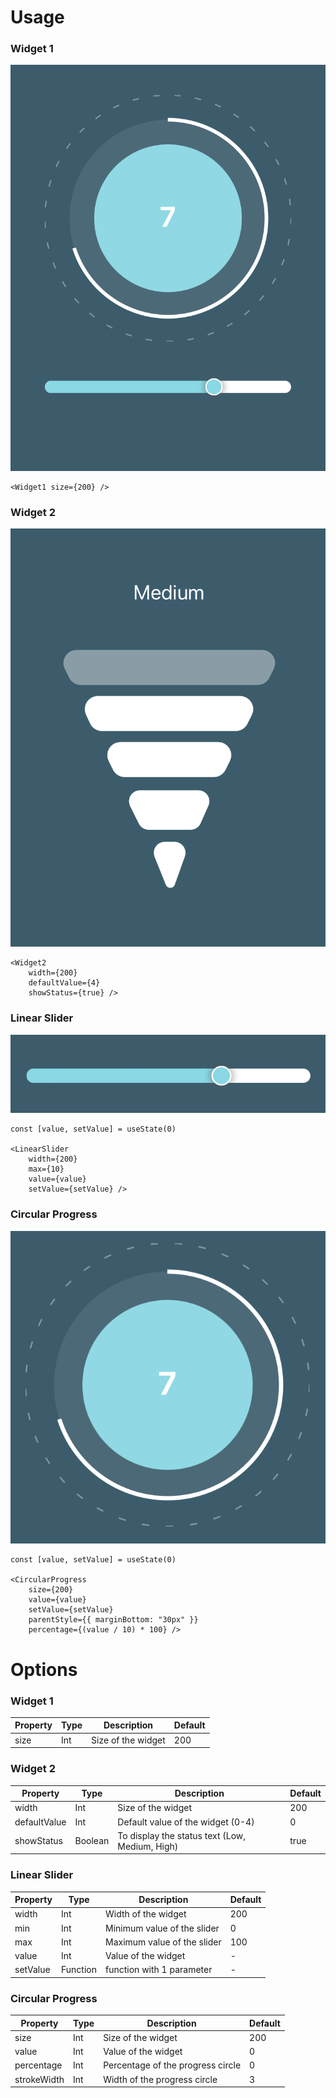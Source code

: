 # Usage
### Widget 1
![](assets/widget1.png)<!-- {"width":155} -->
```
<Widget1 size={200} />
```

### Widget 2
![](assets/widget2.png)<!-- {"width":159} -->
```
<Widget2
	width={200}
	defaultValue={4}
	showStatus={true} />
```

### Linear Slider
![](assets/linear.png)<!-- {"width":254} -->
```
const [value, setValue] = useState(0)

<LinearSlider
	width={200}
	max={10}
	value={value}
	setValue={setValue} />
```

### Circular Progress
![](assets/circle.png)<!-- {"width":163} -->
```
const [value, setValue] = useState(0)

<CircularProgress
	size={200}
	value={value}
	setValue={setValue}
	parentStyle={{ marginBottom: "30px" }}
	percentage={(value / 10) * 100} />
```

# Options
### Widget 1
| Property | Type | Description        | Default |
|----------|------|--------------------|---------|
| size     | Int  | Size of the widget | 200     |

### Widget 2
| Property     | Type    | Description                                    | Default |
|--------------|---------|------------------------------------------------|---------|
| width        | Int     | Size of the widget                             | 200     |
| defaultValue | Int     | Default value of the widget (0-4)              | 0       |
| showStatus   | Boolean | To display the status text (Low, Medium, High) | true    |

### Linear Slider
| Property | Type     | Description                 | Default |
|----------|----------|-----------------------------|---------|
| width    | Int      | Width of the widget         | 200     |
| min      | Int      | Minimum value of the slider | 0       |
| max      | Int      | Maximum value of the slider | 100     |
| value    | Int      | Value of the widget         | -       |
| setValue | Function | function with 1 parameter   | -       |

### Circular Progress
| Property    | Type | Description                       | Default |
|-------------|------|-----------------------------------|---------|
| size        | Int  | Size of the widget                | 200     |
| value       | Int  | Value of the widget               | 0       |
| percentage  | Int  | Percentage of the progress circle | 0       |
| strokeWidth | Int  | Width of the progress circle      | 3       |
